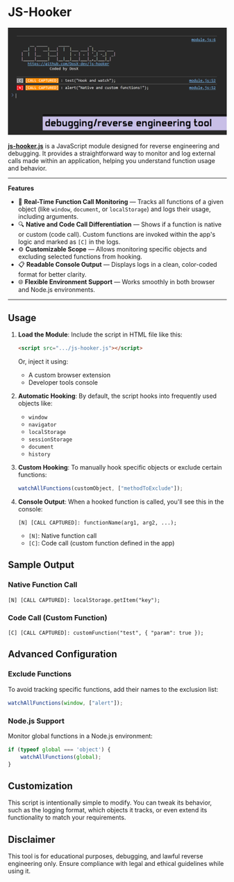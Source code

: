 # JS-Hooker

![preview](pics/preview.jpg)

**[js-hooker.js](https://github.com/DosX-dev/js-hooker/blob/main/include/js-hooker.js)** is a JavaScript module designed for reverse engineering and debugging. It provides a straightforward way to monitor and log external calls made within an application, helping you understand function usage and behavior.

---

**Features**

 * 🚀 **Real-Time Function Call Monitoring** — Tracks all functions of a given object (like `window`, `document`, or `localStorage`) and logs their usage, including arguments.
 * 🔍 **Native and Code Call Differentiation** — Shows if a function is native or custom (code call). Custom functions are invoked within the app's logic and marked as `[C]` in the logs.
 * ⚙️ **Customizable Scope** — Allows monitoring specific objects and excluding selected functions from hooking.
 * 📋 **Readable Console Output** — Displays logs in a clean, color-coded format for better clarity.
 * 🌐 **Flexible Environment Support** — Works smoothly in both browser and Node.js environments.

---

## Usage

1. **Load the Module**:
   Include the script in HTML file like this:
   ```html
   <script src=".../js-hooker.js"></script>
   ```
   Or, inject it using:
   - A custom browser extension
   - Developer tools console

2. **Automatic Hooking**:
   By default, the script hooks into frequently used objects like:
   - `window`
   - `navigator`
   - `localStorage`
   - `sessionStorage`
   - `document`
   - `history`

3. **Custom Hooking**:
   To manually hook specific objects or exclude certain functions:
   ```javascript
   watchAllFunctions(customObject, ["methodToExclude"]);
   ```

4. **Console Output**:
   When a hooked function is called, you'll see this in the console:
   ```
   [N] [CALL CAPTURED]: functionName(arg1, arg2, ...);
   ```
   - `[N]`: Native function call
   - `[C]`: Code call (custom function defined in the app)

## Sample Output

### Native Function Call
```plaintext
[N] [CALL CAPTURED]: localStorage.getItem("key");
```

### Code Call (Custom Function)
```plaintext
[C] [CALL CAPTURED]: customFunction("test", { "param": true });
```

## Advanced Configuration

### Exclude Functions
To avoid tracking specific functions, add their names to the exclusion list:
```javascript
watchAllFunctions(window, ["alert"]);
```

### Node.js Support
Monitor global functions in a Node.js environment:
```javascript
if (typeof global === 'object') {
    watchAllFunctions(global);
}
```

## Customization
This script is intentionally simple to modify. You can tweak its behavior, such as the logging format, which objects it tracks, or even extend its functionality to match your requirements.

## Disclaimer
This tool is for educational purposes, debugging, and lawful reverse engineering only. Ensure compliance with legal and ethical guidelines while using it.
